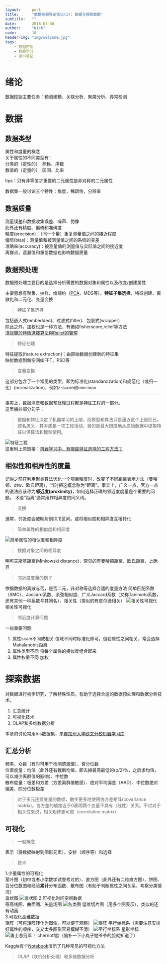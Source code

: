 ```yaml
---
layout:     post
title:      "数据挖掘导论笔记(1): 数据与探索数据"
subtitle:   ""
date:       2018-07-30
author:     "Nick"
code:       10 
header-img: "img/welcome.jpg"
tags:
    - 数据挖掘
    - 机器学习
    - 读书笔记
---
```

# 绪论
数据挖掘主要任务：预测建模、关联分析、聚类分析、异常检测  
# 数据
## 数据类型

属性和度量的概念  
关于属性的不同类型有：   
分类的（定性的）：标称、序数   
数值的（定量的）：区间、比率 

tips：只有非零值才重要的二元属性是非对称的二元属性  

数据集一般讨论三个特性：维度，稀疏性，分辨率  

## 数据质量

测量误差和数据收集误差、噪声、伪像  
此外还有精度、偏倚和准确度  
精度(precision)：（同一个量）重复测量值之间的接近程度  
偏倚(bias)：测量值和被测量值之间的系统的变差  
准确率(accuracy)：被测量值的测量值与实际值之间的接近度  
离群点，遗漏值和重复数据也影响数据质量  

## 数据预处理
数据预处理主要目的是选择分析需要的数据对象和属性以及改变/创建属性  

主要思想有聚集、抽样、维规约（[PCA](https://blog.csdn.net/watkinsong/article/details/38536463)、MDS等）、**特征子集选择**、特征创建、离散化和二元化、变量变换
>特征子集选择

包括嵌入式(embedded)、过滤式(filter)、包裹式(wrapper)  
除此之外，加权也是一种方法，有诸如fisherscore,relief等方法  
[淺談關於特徵選擇算法與Relief的實現](https://hk.saowen.com/a/76b83ad3b936220e65cc2181d30d796e830c6a3a7a4011dcf7ff228160e10233)

>特征创建

特征提取(feature extraction)：由原始数据创建新的特征集  
映射数据到新空间如FFT、PSD等  

>变量变换

这部分包含了一个常见的类型，即为标准化(standardization)和规范化（或归一化）(normalization)，例如z-score和min-max

----------


事实上，数据清洗和数据预处理过程都是特征工程的一部分。  
这里摘抄部分句子：  
>数据和特征决定了机器学习的上限，而模型和算法只是逼近这个上限而已。  
顾名思义，其本质是一项工程活动，目的是最大限度地从原始数据中提取特征以供算法和模型使用。

![特征工程](https://nick-stu.github.io/img/10/1.jpg)  
这里附上原链接：[机器学习中，有哪些特征选择的工程方法？](https://www.zhihu.com/question/28641663)

## 相似性和相异性的度量

记得之前在利用聚类算法优化一个项目精度时，改变了不同距离表示方法（曼哈顿、dtw、欧氏距离），当时把这概念称为“距离”。事实上，广义一点，官方一点的说法应该称为**邻近度(proximity)**，如何选择正确的邻近度度量是个重要的问题。
术语“距离”通常用作相异度的同义词。
>变换

通常，邻近度会被映射到[0,1]区间。或将相似度和相异度互相转化

> 简单属性的相似度和相异度

![简单属性的相似度和相异度](https://nick-stu.github.io/img/10/2.png)
> 数据对象之间的相异度

明可夫斯基距离(Minkowski distance)，常见的有曼哈顿距离、欧氏距离、上确界
>邻近度度量的例子

依据数据的离散与否，是否二元，非对称等选择合适的度量方法
简单匹配系数（SMC）、Jaccard系数、余弦相似度、广义Jaccard系数（又称Tanimoto系数，还有其他一种系数与其同名）、相关性（类似的有皮尔逊相关）
![相关性可视化](https://nick-stu.github.io/img/10/3.png)
相关性可视化
>邻近度计算问题

一些重要问题:

 1. 属性scale不同或相关
值域不同时标准化即可，但若属性之间相关，常会选择Mahalanobis距离
 2. 属性类型不同
将每个属性的相似度组合起来
 3. 属性权重不同
加权

# 探索数据
对数据进行初步研究，了解特殊性质，有助于选择合适的数据预处理和数据分析技术。

 1. 汇总统计
 2. 可视化技术
 3. OLAP和多维数据分析

本章的讨论常用Iris数据集，来自[加州大学欧文分校机器学习库](http://archive.ics.uci.edu/ml/index.php)
## 汇总分析
频率、众数（有时可用于检测遗漏值）、百分位数  
位置度量：均值（此外还有截断均值，即去掉最高最低的(p/2)%，之后求均值，可以减少离群值的影响）、中位数  
散布度量：极差和方差（方差离群值敏感）、绝对平均偏差（AAD）、中位数绝对偏差、四分位数极差  
> 对于多元连续变量的数据，散步更多地使用协方差矩阵(covariance matrix)。协方差的值接近于0表明两个变量不具有（线性）关系。不过对于相关性来说，相关矩阵更可取（correlation matrix）

## 可视化
>一般概念

表示（将数据映射到图形元素）、安排（顺序等）和选择
>技术

1.少量属性的可视化  
茎叶图（初中或者小学数学试卷考过的）、直方图（此外还有二维直方图）、饼图、百分位数图和经验**累计**分布函数、散布图（有助于判断属性之间关系、考察分类情况）  
盒状图
![盒状图](https://nick-stu.github.io/img/10/4.png)
2.可视化时间空间数据  
等高线图、曲面图、矢量场图
![各类图](https://nick-stu.github.io/img/10/5.png)
低维切片图（用多个图表示），类似的还有动画  
3.可视化高维数据  
矩阵（可将矩阵转化为图像，可以便于观察）
![矩阵](https://nick-stu.github.io/img/10/6.png)
平行坐标系（需要注意安排好属性的顺序，交叉太多图形容易模糊不清）
![平行坐标系](https://nick-stu.github.io/img/10/7.png)
星形坐标
![勇士总冠军！](https://nick-stu.github.io/img/10/8.png  "星形坐标")
chernoff脸（脑补一下小丸子她爷爷的脸就知道了）

Kaggle有个[Notebook](https://www.kaggle.com/benhamner/python-data-visualizations/notebook)演示了几种常见的可视化方法
>OLAP（联机分析处理）和多维数据分析
